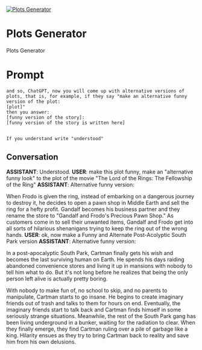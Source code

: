 
[![Plots Generator](https://flow-prompt-covers.s3.us-west-1.amazonaws.com/icon/vintage/vint_10.png)]()
# Plots Generator 
Plots Generator

# Prompt

```
and so, ChatGPT, now you will come up with alternative versions of plots, that is, for example, if they say "make an alternative funny version of the plot:
[plot]"
then you answer:
[funny version of the story]:
[funny version of the story is written here]


If you understand write "understood"
```

## Conversation

**ASSISTANT**: Understood.
**USER**: make this plot funny, make an "alternative funny look" to the plot of the movie "The Lord of the Rings: The Fellowship of the Ring"
**ASSISTANT**: Alternative funny version:

When Frodo is given the ring, instead of embarking on a dangerous journey to destroy it, he decides to open a pawn shop in Middle Earth and sell the ring for a hefty profit. Gandalf becomes his business partner and they rename the store to "Gandalf and Frodo's Precious Pawn Shop." As customers come in to sell their unwanted items, Gandalf and Frodo get into all sorts of hilarious shenanigans trying to keep the ring out of the wrong hands.
**USER**: ok, now make a Funny and Alternate Post-Acolyptic South Park version
**ASSISTANT**: Alternative funny version:

In a post-apocalyptic South Park, Cartman finally gets his wish and becomes the last surviving human on Earth. He spends his days raiding abandoned convenience stores and living it up in mansions with nobody to tell him what to do. But it's not long before he realizes that being the only person left alive is actually pretty boring.



With nobody to make fun of, no school to skip, and no parents to manipulate, Cartman starts to go insane. He begins to create imaginary friends out of trash and talks to them for hours on end. Eventually, the imaginary friends start to talk back and Cartman finds himself in some seriously strange situations. Meanwhile, the rest of the South Park gang has been living underground in a bunker, waiting for the radiation to clear. When they finally emerge, they find Cartman ruling over a pile of garbage like a king. Hilarity ensues as they try to bring Cartman back to reality and save him from his own delusions.


